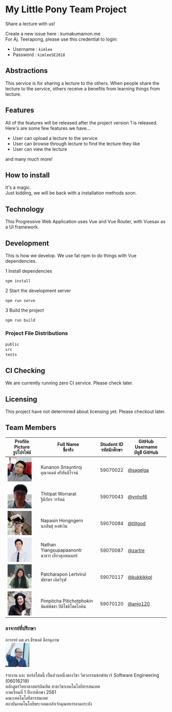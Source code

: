 # My Little Pony Team Project

Share a lecture with us!


Create a new issue here : kumakumamon.me<br>
For Aj. Teerapong, please use this credential to login:

- Username : `kimlee`
- Password : `kimleeSE2018`

## Abstractions
This service is for sharing a lecture to the others. When people share the lecture to the service, others receive a benefits from learning things from lecture.

## Features
All of the features will be released after the project version 1 is released.<br>
Here's are some few features we have...

- User can upload a lecture to the service
- User can browse through lecture to find the lecture they like
- User can view the lecture

and many much more!

## How to install
It's a magic.<br>
Just kidding, we will be back with a installation methods soon.

## Technology
This Progressive Web Application uses Vue and Vue Router, with Vuesax as a UI framework.

## Development
This is how we develop. We use fat npm to do things with Vue dependencies.

1 Install dependencies
```
npm install
```

2 Start the development server
```
npm run serve
```

3 Build the project
```
npm run build
```

### Project File Distributions
```
public
src
tests
```

## CI Checking
We are currently running zero CI service. Please check later.

## Licensing
This project have not determined about licensing yet. Please checkout later.

## Team Members
| Profile Picture<br>รูปโปรไฟล์                            | Full Name<br>ชื่อจริง                               | Student ID<br>รหัสนักศึกษา | GitHub Username<br>บัญชี GitHub              |
|--------------------------------------------------------|--------------------------------------------------|-------------------------|--------------------------------------------|
| <img src="img/profile-pic/59070022.png" height="75px"> | Kunanon Srisuntiroj<br>คุณานนต์ ศรีสันติโรจน์          | 59070022                | [@sagelga](https://github.com/sagelga)     |
| <img src="img/profile-pic/59070043.png" height="75px"> | Thitipat Worrarat<br>ฐิติภัทร วรรัตน์                 | 59070043                | [@ynhof6](https://github.com/ynhof6)       |
| <img src="img/profile-pic/59070084.png" height="75px"> | Napasin Hongngern<br>นภสินธุ์ หงษ์เงิน                | 59070084                | [@tiltgod](https://github.com/tiltgod)     |
| <img src="img/profile-pic/59070087.png" height="75px"> | Nathan Yiangsupapaanontr<br>นาธาร เยี่ยวศุภพนนทร์    | 59070087                | [@zartre](https://github.com/zartre)       |
| <img src="img/profile-pic/59070117.png" height="75px"> | Patcharapon Lertvirul<br>พัชรพร เลิศวิรุฬ            | 59070117                | [@kukkikkpl](https://github.com/kukkikkpl) |
| <img src="img/profile-pic/59070120.png" height="75px"> | Pimpitcha Pitichotphokin<br>พิมพ์พิชชา ปิติโชติโชคโภคิน | 59070120                | [@anjo120](https://github.com/)            |

### อาจารย์ที่ปรึกษา
อาจารย์ ผศ.ดร.ธีรพงศ์ ลีลานุภาพ<br>
<img src="img/profile-pic/KimLee.jpg" height="75px">

รายงาน และ ซอร์สโค้ดนี้ เป็นส่วนหนึ่งของวิชา วิศวกรรมซอฟท์แวร์ Software Engineering (06016219)<br>
หลักสูตรวิทยาศาสตร์บัณฑิต สาขาวิชาเทคโนโลยีสารสนเทศ<br>
ภาคเรียนที่ 1 ปีการศึกษา 2561<br>
คณะเทคโนโลยีสารสนเทศ<br>
สถาบันเทคโนโลยีพระจอมเกล้าเจ้าคุณทหารลาดกระบัง
